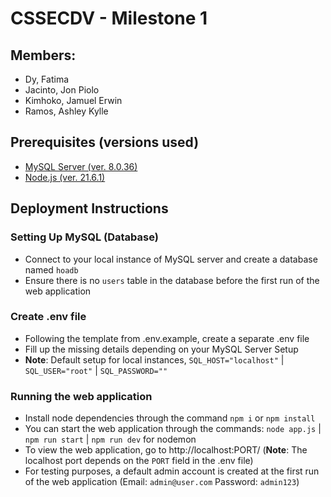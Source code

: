 # CSSECDV - Milestone 1
## Members:
- Dy, Fatima
- Jacinto, Jon Piolo
- Kimhoko, Jamuel Erwin
- Ramos, Ashley Kylle
## Prerequisites (versions used)
- [MySQL Server (ver. 8.0.36)](https://dev.mysql.com/get/Downloads/MySQLInstaller/mysql-installer-community-8.0.36.0.msi)
- [Node.js (ver. 21.6.1)](https://nodejs.org/dist/v21.6.1/node-v21.6.1-x64.msi)
## Deployment Instructions
### Setting Up MySQL (Database)
- Connect to your local instance of MySQL server and create a database named `hoadb`
- Ensure there is no `users` table in the database before the first run of the web application
### Create .env file
- Following the template from .env.example, create a separate .env file
- Fill up the missing details depending on your MySQL Server Setup
- **Note**: Default setup for local instances, `SQL_HOST="localhost"` | `SQL_USER="root"` | `SQL_PASSWORD=""`
### Running the web application
- Install node dependencies through the command `npm i` or `npm install`
- You can start the web application through the commands: `node app.js` | `npm run start` | `npm run dev` for nodemon
- To view the web application, go to http://localhost:PORT/ (**Note**: The localhost port depends on the `PORT` field in the .env file)
- For testing purposes, a default admin account is created at the first run of the web application (Email: `admin@user.com` Password: `admin123`)
